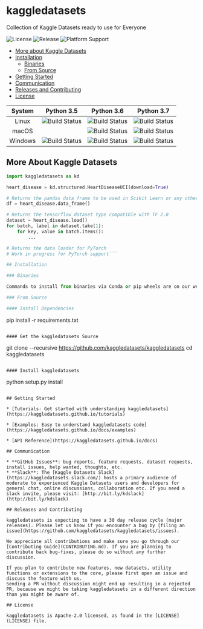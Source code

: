# kaggledatasets

Collection of Kaggle Datasets ready to use for Everyone

![License](https://img.shields.io/github/license/kaggledatasets/kaggledatasets) 
![Release](https://img.shields.io/github/v/release/kaggledatasets/kaggledatasets)
![Platform Support](https://img.shields.io/pypi/pyversions/kaggledatasets)

- [More about Kaggle Datasets](#more-about-kaggle-datasets)
- [Installation](#installation)
  - [Binaries](#binaries)
  - [From Source](#from-source)
- [Getting Started](#getting-started)
- [Communication](#communication)
- [Releases and Contributing](#releases-and-contributing)
- [License](#license)

|  System |                                Python 3.5                               |                                Python 3.6                               |                                Python 3.7                               |
|:-------:|:-----------------------------------------------------------------------:|:-----------------------------------------------------------------------:|:-----------------------------------------------------------------------:|
|  Linux  | ![Build Status](https://travis-matrix-badges.herokuapp.com/repos/kaggledatasets/kaggledatasets/branches/master/1) | ![Build Status](https://travis-matrix-badges.herokuapp.com/repos/kaggledatasets/kaggledatasets/branches/master/2) | ![Build Status](https://travis-matrix-badges.herokuapp.com/repos/kaggledatasets/kaggledatasets/branches/master/3) |
|  macOS  |                                                                         | ![Build Status](https://travis-matrix-badges.herokuapp.com/repos/kaggledatasets/kaggledatasets/branches/master/4) | ![Build Status](https://travis-matrix-badges.herokuapp.com/repos/kaggledatasets/kaggledatasets/branches/master/5) |
| Windows | ![Build Status](https://travis-matrix-badges.herokuapp.com/repos/kaggledatasets/kaggledatasets/branches/master/6) | ![Build Status](https://travis-matrix-badges.herokuapp.com/repos/kaggledatasets/kaggledatasets/branches/master/7) | ![Build Status](https://travis-matrix-badges.herokuapp.com/repos/kaggledatasets/kaggledatasets/branches/master/8) |

## More About Kaggle Datasets

```python
import kaggledatasets as kd

heart_disease = kd.structured.HeartDiseaseUCI(download=True)

# Returns the pandas data frame to be used in Scikit Learn or any other framework
df = heart_disease.data_frame()

# Returns the tensorflow dataset type compatible with TF 2.0
dataset = heart_disease.load()
for batch, label in dataset.take(1):
	for key, value in batch.items():
        ...

# Returns the data loader for PyTorch
# Work in progress for PyTorch support```

## Installation

### Binaries

Commands to install from binaries via Conda or pip wheels are on our website: [https://kaggledatasets.github.io](https://kaggledatasets.github.io)

### From Source

#### Install Dependencies

```
pip install -r requirements.txt
```

#### Get the kaggledatasets Source

```
git clone --recursive https://github.com/kaggledatasets/kaggledatasets
cd kaggledatasets
```

#### Install kaggledatasets

```
python setup.py install
```

## Getting Started

* [Tutorials: Get started with understanding kaggledatasets](https://kaggledatasets.github.io/tutorials)

* [Examples: Easy to understand kaggledatasets code](https://kaggledatasets.github.io/docs/examples)

* [API Reference](https://kaggledatasets.github.io/docs)

## Communication

* **GitHub Issues**: bug reports, feature requests, dataset requests, install issues, help wanted, thoughts, etc.
* **Slack**: The [Kaggle Datasets Slack](https://kaggledatasets.slack.com/) hosts a primary audience of moderate to experienced Kaggle Datasets users and developers for general chat, online discussions, collaboration etc. If you need a slack invite, please visit: [http://bit.ly/kdslack](http://bit.ly/kdslack)

## Releases and Contributing

kaggledatasets is expecting to have a 30 day release cycle (major releases). Please let us know if you encounter a bug by [filing an issue](https://github.com/kaggledatasets/kaggledatasets/issues).  

We appreciate all contributions and make sure you go through our [Contributing Guide](CONTRIBUTING.md). If you are planning to contribute back bug-fixes, please do so without any further discussion.  

If you plan to contribute new features, new datasets, utility functions or extensions to the core, please first open an issue and discuss the feature with us.
Sending a PR without discussion might end up resulting in a rejected PR, because we might be taking kaggledatasets in a different direction than you might be aware of.

## License

kaggledatasets is Apache-2.0 licensed, as found in the [LICENSE](LICENSE) file.
